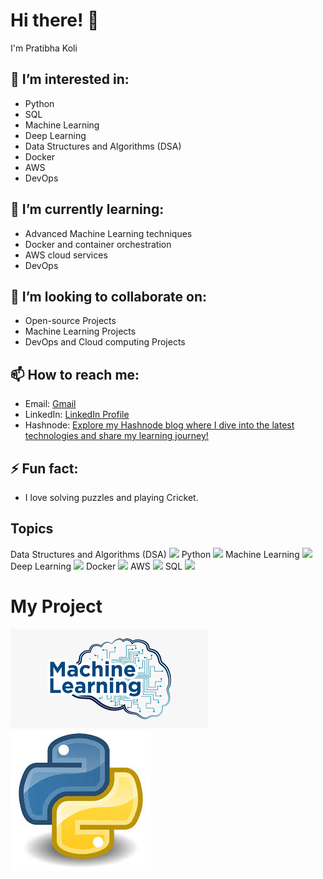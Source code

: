 # Hi there! 👋

I'm Pratibha Koli

## 👀 I’m interested in:
- Python 
- SQL 
- Machine Learning 
- Deep Learning 
- Data Structures and Algorithms (DSA) 
- Docker 
- AWS 
- DevOps

## 🌱 I’m currently learning:
- Advanced Machine Learning techniques
- Docker and container orchestration
- AWS cloud services
- DevOps
  
## 💞️ I’m looking to collaborate on:
- Open-source Projects
- Machine Learning Projects
- DevOps and Cloud computing Projects


## 📫 How to reach me:
- Email: [Gmail](mailto:atrcpit2pk@gmail.com)
- LinkedIn: [LinkedIn Profile](https://www.linkedin.com/in/pratibhakoli08092002/)
- Hashnode: [Explore my Hashnode blog where I dive into the latest technologies and share my learning journey!](https://studybymecheckout.hashnode.dev/)

## ⚡ Fun fact:
- I love solving puzzles and playing Cricket.

## Topics
Data Structures and Algorithms (DSA)
<img src="https://raw.github.com/KoliPratibha8902//main/images/dsa.png" width="150"/>
Python
<img src="https://raw.githubusercontent.com/KoliPratibha8902/repository-name/main/images/python.png" width="150"/>
Machine Learning
<img src="https://raw.githubusercontent.com/KoliPratibha8902/repository-name/main/images/machine_learning.png" width="150"/>
Deep Learning
<img src="https://raw.githubusercontent.com/KoliPratibha8902/repository-name/main/images/deep_learning.png" width="150"/>
Docker
<img src="https://raw.githubusercontent.com/KoliPratibha8902/repository-name/main/images/docker.png" width="150"/>
AWS
<img src="https://raw.githubusercontent.com/KoliPratibha8902/repository-name/main/images/aws.png" width="150"/>
SQL
<img src="https://raw.githubusercontent.com/KoliPratibha8902/repository-name/main/images/sql.png" width="150"/>
# My Project

![ML Logo](https://github.com/KoliPratibha8902/KoliPratibha8902/blob/main/images/mllogo.png)
![Python Logo](https://github.com/KoliPratibha8902/KoliPratibha8902/blob/main/images/Pythonlogo.jpg)
